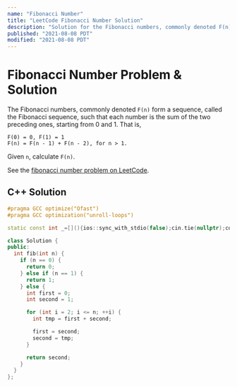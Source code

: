 ```yaml
---
name: "Fibonacci Number"
title: "LeetCode Fibonacci Number Solution"
description: "Solution for the Fibonacci numbers, commonly denoted F(n) form a sequence, called the Fibonacci sequence, such that each number is the sum of the two preceding ones, starting from 0 and 1."
published: "2021-08-08 PDT"
modified: "2021-08-08 PDT"
---
```


# Fibonacci Number Problem & Solution

The Fibonacci numbers, commonly denoted `F(n)` form a sequence, called the Fibonacci sequence, such that each number is the sum of the two preceding ones, starting from 0 and 1.
That is,

```
F(0) = 0, F(1) = 1
F(n) = F(n - 1) + F(n - 2), for n > 1.
```

Given `n`, calculate `F(n)`.

See the [fibonacci number problem on LeetCode](https://leetcode.com/problems/fibonacci-number).

## C++ Solution

```cpp
#pragma GCC optimize("Ofast")
#pragma GCC optimization("unroll-loops")

static const int _=[](){ios::sync_with_stdio(false);cin.tie(nullptr);cout.tie(nullptr);return 0;}();

class Solution {
public:
  int fib(int n) {
    if (n == 0) {
      return 0;
    } else if (n == 1) {
      return 1;
    } else {
      int first = 0;
      int second = 1;

      for (int i = 2; i <= n; ++i) {
        int tmp = first + second;

        first = second;
        second = tmp;
      }

      return second;
    }
  }
};
```
